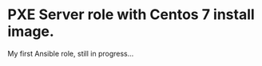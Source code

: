 PXE Server role with Centos 7
 install image.
=========



My first Ansible role, still in progress...


